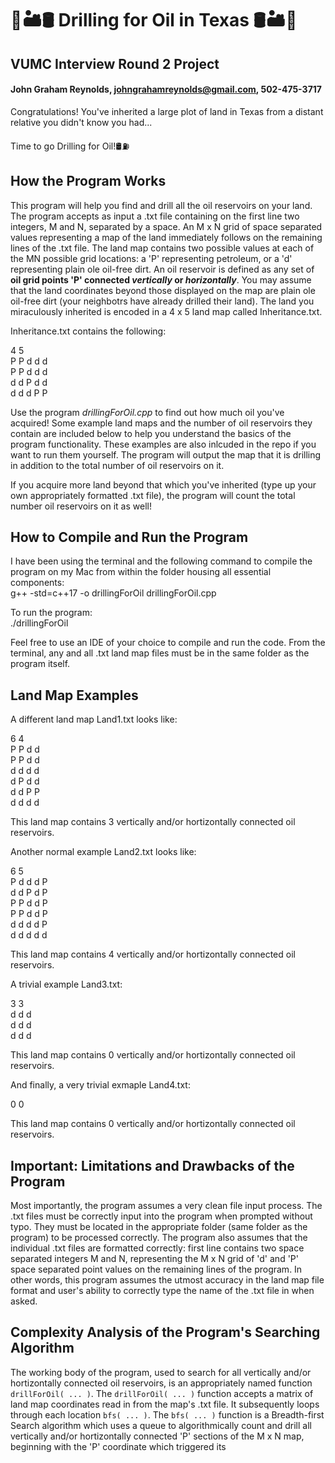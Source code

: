 # 🌵🏜️🛢️ Drilling for Oil in Texas 🛢️🏜️🌵
## VUMC Interview Round 2 Project
#### John Graham Reynolds, johngrahamreynolds@gmail.com, 502-475-3717

Congratulations! You've inherited a large plot of land in Texas from a distant relative you didn't know you had...

Time to go Drilling for Oil!🛢️⛽

## How the Program Works

This program will help you find and drill all the oil reservoirs on your land. The program accepts as input a .txt file containing on the first line two integers, M and N, separated by a space. An M x N grid of space separated values representing a map of the land immediately follows on the remaining lines of the .txt file. The land map contains two possible values at each of the MN possible grid locations: a 'P' representing petroleum, or a 'd' representing plain ole oil-free dirt. An oil reservoir is defined as any set of **oil grid points 'P' connected _vertically_ or _horizontally_**. You may assume that the land coordinates beyond those displayed on the map are plain ole oil-free dirt (your neighbotrs have already drilled their land). The land you miraculously inherited is encoded in a 4 x 5 land map called Inheritance.txt. 

Inheritance.txt contains the following:

4 5  
P P d d d  
P P d d d  
d d P d d  
d d d P P  

Use the program *drillingForOil.cpp* to find out how much oil you've acquired! Some example land maps and the number of oil reservoirs they contain are included below to help you understand the basics of the program functionality. These examples are also inlcuded in the repo if you want to run them yourself. The program will output the map that it is drilling in addition to the total number of oil reservoirs on it.

If you acquire more land beyond that which you've inherited (type up your own appropriately formatted .txt file), the program will count the total number oil reservoirs on it as well!

## How to Compile and Run the Program

I have been using the terminal and the following command to compile the program on my Mac from within the folder housing all essential components:  
g++ -std=c++17 -o drillingForOil drillingForOil.cpp

To run the program:  
./drillingForOil  

Feel free to use an IDE of your choice to compile and run the code. From the terminal, any and all .txt land map files must be in the same folder as the program itself.

## Land Map Examples

A different land map Land1.txt looks like:

6 4  
P P d d  
P P d d  
d d d d  
d P d d  
d d P P  
d d d d  

This land map contains 3 vertically and/or hortizontally connected oil reservoirs.

Another normal example Land2.txt looks like:

6 5  
P d d d P  
d d P d P  
P P d d P  
P P d d P  
d d d d P  
d d d d d  

This land map contains 4 vertically and/or hortizontally connected oil reservoirs.

A trivial example Land3.txt:

3 3  
d d d  
d d d  
d d d  

This land map contains 0 vertically and/or hortizontally connected oil reservoirs.

And finally, a very trivial exmaple Land4.txt:

0 0
  

This land map contains 0 vertically and/or hortizontally connected oil reservoirs.

## Important: Limitations and Drawbacks of the Program

Most importantly, the program assumes a very clean file input process. The .txt files must be correctly input into the program when prompted without typo. They must be located in the appropriate folder (same folder as the program) to be processed correctly. The program also assumes that the individual .txt files are formatted correctly: first line contains two space separated integers M and N, representing the M x N grid of 'd' and 'P' space separated point values on the remaining lines of the program. In other words, this program assumes the utmost accuracy in the land map file format and user's ability to correctly type the name of the .txt file in when asked.

## Complexity Analysis of the Program's Searching Algorithm

The working body of the program, used to search for all vertically and/or hortizontally connected oil reservoirs, is an appropriately named function `drillForOil( ... )`. The `drillForOil( ... )` function accepts a matrix of land map coordinates read in from the map's .txt file. It subsequently loops through each location `bfs( ... )`. The `bfs( ... )` function is a Breadth-first Search algorithm which uses a queue to algorithmically count and drill all vertically and/or hortizontally connected 'P' sections of the M x N map, beginning with the 'P' coordinate which triggered its 
